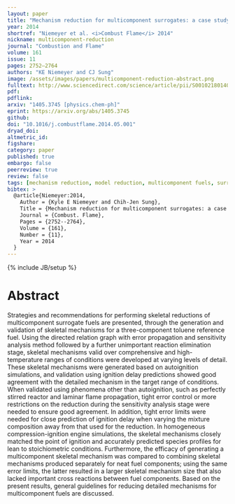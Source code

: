 ```yaml
---
layout: paper
title: "Mechanism reduction for multicomponent surrogates: a case study using toluene reference fuels"
year: 2014
shortref: "Niemeyer et al. <i>Combust Flame</i> 2014"
nickname: multicomponent-reduction
journal: "Combustion and Flame"
volume: 161
issue: 11
pages: 2752–2764
authors: "KE Niemeyer and CJ Sung"
image: /assets/images/papers/multicomponent-reduction-abstract.png
fulltext: http://www.sciencedirect.com/science/article/pii/S001021801400131X
pdf:
pdflink:
arxiv: "1405.3745 [physics.chem-ph]"
eprint: https://arxiv.org/abs/1405.3745
github:
doi: "10.1016/j.combustflame.2014.05.001"
dryad_doi:
altmetric_id:
figshare:
category: paper
published: true
embargo: false
peerreview: true
review: false
tags: [mechanism reduction, model reduction, multicomponent fuels, surrogate fuels, skeletal mechanism, directed relation graph methods]
bibtex: >
  @article{Niemeyer:2014,
    Author = {Kyle E Niemeyer and Chih-Jen Sung},
    Title = {Mechanism reduction for multicomponent surrogates: a case study using toluene reference fuels},
    Journal = {Combust. Flame},
    Pages = {2752--2764},
    Volume = {161},
    Number = {11},
    Year = 2014
  }
---
```

{% include JB/setup %}

# Abstract

Strategies and recommendations for performing skeletal reductions of multicomponent surrogate fuels are presented, through the generation and validation of skeletal mechanisms for a three-component toluene reference fuel. Using the directed relation graph with error propagation and sensitivity analysis method followed by a further unimportant reaction elimination stage, skeletal mechanisms valid over comprehensive and high-temperature ranges of conditions were developed at varying levels of detail. These skeletal mechanisms were generated based on autoignition simulations, and validation using ignition delay predictions showed good agreement with the detailed mechanism in the target range of conditions. When validated using phenomena other than autoignition, such as perfectly stirred reactor and laminar flame propagation, tight error control or more restrictions on the reduction during the sensitivity analysis stage were needed to ensure good agreement. In addition, tight error limits were needed for close prediction of ignition delay when varying the mixture composition away from that used for the reduction. In homogeneous compression-ignition engine simulations, the skeletal mechanisms closely matched the point of ignition and accurately predicted species profiles for lean to stoichiometric conditions. Furthermore, the efficacy of generating a multicomponent skeletal mechanism was compared to combining skeletal mechanisms produced separately for neat fuel components; using the same error limits, the latter resulted in a larger skeletal mechanism size that also lacked important cross reactions between fuel components. Based on the present results, general guidelines for reducing detailed mechanisms for multicomponent fuels are discussed.
